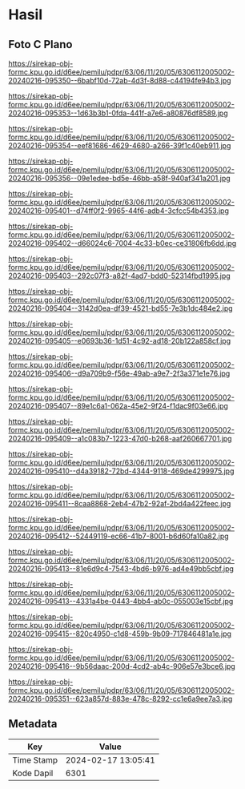 # Hasil

## Foto C Plano

https://sirekap-obj-formc.kpu.go.id/d6ee/pemilu/pdpr/63/06/11/20/05/6306112005002-20240216-095350--6babf10d-72ab-4d3f-8d88-c44194fe94b3.jpg

https://sirekap-obj-formc.kpu.go.id/d6ee/pemilu/pdpr/63/06/11/20/05/6306112005002-20240216-095353--1d63b3b1-0fda-441f-a7e6-a80876df8589.jpg

https://sirekap-obj-formc.kpu.go.id/d6ee/pemilu/pdpr/63/06/11/20/05/6306112005002-20240216-095354--eef81686-4629-4680-a266-39f1c40eb911.jpg

https://sirekap-obj-formc.kpu.go.id/d6ee/pemilu/pdpr/63/06/11/20/05/6306112005002-20240216-095356--09e1edee-bd5e-46bb-a58f-940af341a201.jpg

https://sirekap-obj-formc.kpu.go.id/d6ee/pemilu/pdpr/63/06/11/20/05/6306112005002-20240216-095401--d74ff0f2-9965-44f6-adb4-3cfcc54b4353.jpg

https://sirekap-obj-formc.kpu.go.id/d6ee/pemilu/pdpr/63/06/11/20/05/6306112005002-20240216-095402--d66024c6-7004-4c33-b0ec-ce31806fb6dd.jpg

https://sirekap-obj-formc.kpu.go.id/d6ee/pemilu/pdpr/63/06/11/20/05/6306112005002-20240216-095403--292c07f3-a82f-4ad7-bdd0-52314fbd1995.jpg

https://sirekap-obj-formc.kpu.go.id/d6ee/pemilu/pdpr/63/06/11/20/05/6306112005002-20240216-095404--3142d0ea-df39-4521-bd55-7e3b1dc484e2.jpg

https://sirekap-obj-formc.kpu.go.id/d6ee/pemilu/pdpr/63/06/11/20/05/6306112005002-20240216-095405--e0693b36-1d51-4c92-ad18-20b122a858cf.jpg

https://sirekap-obj-formc.kpu.go.id/d6ee/pemilu/pdpr/63/06/11/20/05/6306112005002-20240216-095406--d9a709b9-f56e-49ab-a9e7-2f3a371e1e76.jpg

https://sirekap-obj-formc.kpu.go.id/d6ee/pemilu/pdpr/63/06/11/20/05/6306112005002-20240216-095407--89e1c6a1-062a-45e2-9f24-f1dac9f03e66.jpg

https://sirekap-obj-formc.kpu.go.id/d6ee/pemilu/pdpr/63/06/11/20/05/6306112005002-20240216-095409--a1c083b7-1223-47d0-b268-aaf260667701.jpg

https://sirekap-obj-formc.kpu.go.id/d6ee/pemilu/pdpr/63/06/11/20/05/6306112005002-20240216-095410--d4a39182-72bd-4344-9118-469de4299975.jpg

https://sirekap-obj-formc.kpu.go.id/d6ee/pemilu/pdpr/63/06/11/20/05/6306112005002-20240216-095411--8caa8868-2eb4-47b2-92af-2bd4a422feec.jpg

https://sirekap-obj-formc.kpu.go.id/d6ee/pemilu/pdpr/63/06/11/20/05/6306112005002-20240216-095412--52449119-ec66-41b7-8001-b6d60fa10a82.jpg

https://sirekap-obj-formc.kpu.go.id/d6ee/pemilu/pdpr/63/06/11/20/05/6306112005002-20240216-095413--81e6d9c4-7543-4bd6-b976-ad4e49bb5cbf.jpg

https://sirekap-obj-formc.kpu.go.id/d6ee/pemilu/pdpr/63/06/11/20/05/6306112005002-20240216-095413--4331a4be-0443-4bb4-ab0c-055003e15cbf.jpg

https://sirekap-obj-formc.kpu.go.id/d6ee/pemilu/pdpr/63/06/11/20/05/6306112005002-20240216-095415--820c4950-c1d8-459b-9b09-717846481a1e.jpg

https://sirekap-obj-formc.kpu.go.id/d6ee/pemilu/pdpr/63/06/11/20/05/6306112005002-20240216-095416--9b56daac-200d-4cd2-ab4c-906e57e3bce6.jpg

https://sirekap-obj-formc.kpu.go.id/d6ee/pemilu/pdpr/63/06/11/20/05/6306112005002-20240216-095351--623a857d-883e-478c-8292-cc1e6a9ee7a3.jpg


## Metadata

| Key        | Value               |
| ---------- | ------------------- |
| Time Stamp | 2024-02-17 13:05:41 |
| Kode Dapil | 6301                |



